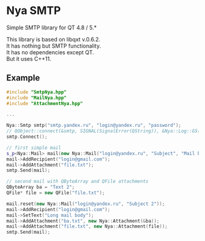 # Nya SMTP
Simple SMTP library for QT 4.8 / 5.*

This library is based on libqxt v.0.6.2.  
It has nothing but SMTP functionality.  
It has no dependencies except QT.  
But it uses C++11.

## Example
``` c++
#include "SmtpNya.hpp"
#include "MailNya.hpp"
#include "AttachmentNya.hpp"

...

Nya::Smtp smtp("smtp.yandex.ru", "login@yandex.ru", "password");
// QObject::connect(&smtp, SIGNAL(SignalError(QString)), &Nya::Log::GS(), SLOT(OnLog(QString)));
smtp.Connect();

// first simple mail
s_p<Nya::Mail> mail(new Nya::Mail("login@yandex.ru", "Subject", "Mail body"));
mail->AddRecipient("login@gmail.com");
mail->AddAttachment("file.txt");
smtp.Send(mail);

// second mail with QByteArray and QFile attachments
QByteArray ba = "Text 2";
QFile* file = new QFile("file.txt");

mail.reset(new Nya::Mail("login@yandex.ru", "Subject 2"));
mail->AddRecipient("login@gmail.com");
mail->SetText("Long mail body");
mail->AddAttachment("ba.txt", new Nya::Attachment(&ba));
mail->AddAttachment("file.txt", new Nya::Attachment(file));
smtp.Send(mail);
```
